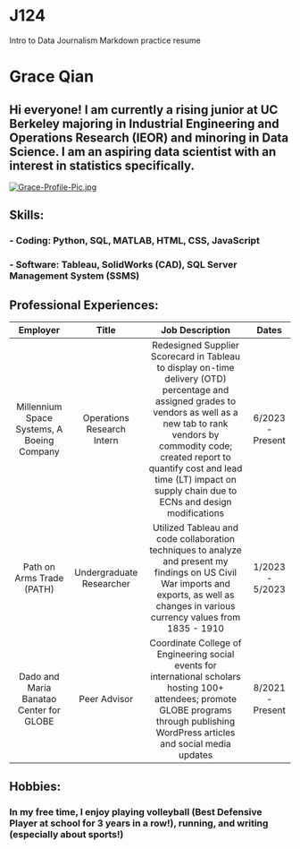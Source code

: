 # J124
Intro to Data Journalism Markdown practice resume
<h1>Grace Qian</h1>
<h2>Hi everyone! I am currently a rising junior at UC Berkeley majoring in Industrial Engineering and Operations Research (IEOR) and minoring in Data Science. I am an aspiring data scientist with an interest in statistics specifically.</h2>

[![Grace-Profile-Pic.jpg](https://i.postimg.cc/FRzm0VVx/Grace-Profile-Pic.jpg)](https://postimg.cc/5HhZVvGH)

<h2>Skills:</h2> 
<h3>- Coding: Python, SQL, MATLAB, HTML, CSS, JavaScript</h3>
<h3>- Software: Tableau, SolidWorks (CAD), SQL Server Management System (SSMS)</h3>


<h2>Professional Experiences:</h2>


| Employer | Title | Job Description | Dates |
| :---:   | :---: | :---: | :---: |
| Millennium Space Systems, A Boeing Company | Operations Research Intern | Redesigned Supplier Scorecard in Tableau to display on-time delivery (OTD) percentage and assigned grades to vendors as well as a new tab to rank vendors by commodity code; created report to quantify cost and lead time (LT) impact on supply chain due to ECNs and design modifications | 6/2023 - Present |
| Path on Arms Trade (PATH) | Undergraduate Researcher | Utilized Tableau and code collaboration techniques to analyze and present my findings on US Civil War imports and exports, as well as changes in various currency values from 1835 - 1910   | 1/2023 - 5/2023 |
| Dado and Maria Banatao Center for GLOBE | Peer Advisor   | Coordinate College of Engineering social events for international scholars hosting 100+ attendees; promote GLOBE programs through publishing WordPress articles and social media updates | 8/2021 - Present |



<h2>Hobbies:</h2>
<h3>In my free time, I enjoy playing volleyball (Best Defensive Player at school for 3 years in a row!), running, and writing (especially about sports!)</h3>

